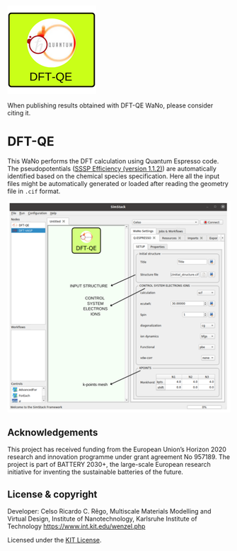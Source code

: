 ![DFT-QE WaNo logo](https://raw.githubusercontent.com/KIT-Workflows/DFT-QE/main/dft_qe_logo.png)

When publishing results obtained with DFT-QE WaNo, please consider citing it.

# DFT-QE

This WaNo performs the DFT calculation using Quantum Espresso code. The pseudopotentials ([SSSP Efficiency (version 1.1.2)](https://www.materialscloud.org/discover/sssp/table/efficiency)) are automatically identified based on the chemical species specification. Here all the input files might be automatically generated or loaded after reading the geometry file in ```.cif``` format.

<img src="https://raw.githubusercontent.com/KIT-Workflows/DFT-QE/main/GUI_DFT-QE.png" alt="DFT-QE WaNo GUI" width="900"/>


## Acknowledgements
This project has received funding from the European Union’s Horizon 2020 research and innovation programme under grant agreement No 957189. The project is part of BATTERY 2030+, the large-scale European research initiative for inventing the sustainable batteries of the future.

## License & copyright
  Developer: Celso Ricardo C. Rêgo, 
  Multiscale Materials Modelling and Virtual Design,
  Institute of Nanotechnology, Karlsruhe Institute of Technology
  https://www.int.kit.edu/wenzel.php

Licensed under the [KIT License](LICENSE).
